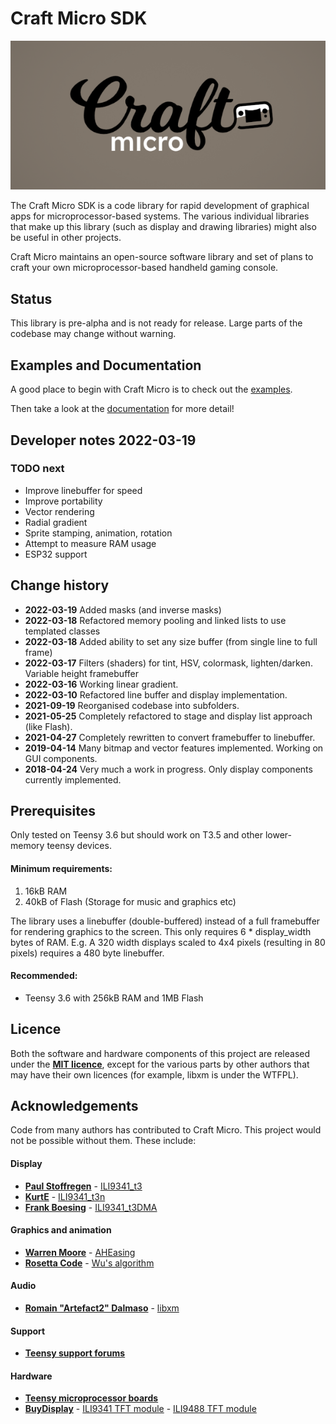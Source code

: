 # Craft Micro SDK

![mac logo](logo.png?raw=true "mac")

The Craft Micro SDK is a code library for rapid development of graphical apps for microprocessor-based systems. The various individual libraries that make up this library (such as display and drawing libraries) might also be useful in other projects.

Craft Micro maintains an open-source software library and set of plans to craft your own microprocessor-based handheld gaming console.

## Status

This library is pre-alpha and is not ready for release. Large parts of the codebase may change without warning.

## Examples and Documentation

A good place to begin with Craft Micro is to check out the [examples](examples/).

Then take a look at the [documentation](https://craftmicro.io/docs/) for more detail!

## Developer notes 2022-03-19
### TODO next
- Improve linebuffer for speed
- Improve portability
- Vector rendering
- Radial gradient
- Sprite stamping, animation, rotation
- Attempt to measure RAM usage
- ESP32 support

## Change history
 - **2022-03-19** Added masks (and inverse masks)
 - **2022-03-18** Refactored memory pooling and linked lists to use templated classes
 - **2022-03-18** Added ability to set any size buffer (from single line to full frame)
 - **2022-03-17** Filters (shaders) for tint, HSV, colormask, lighten/darken. Variable height framebuffer
 - **2022-03-16** Working linear gradient.
 - **2022-03-10** Refactored line buffer and display implementation.
 - **2021-09-19** Reorganised codebase into subfolders.
 - **2021-05-25** Completely refactored to stage and display list approach (like Flash).
 - **2021-04-27** Completely rewritten to convert framebuffer to linebuffer.
 - **2019-04-14** Many bitmap and vector features implemented. Working on GUI components.
 - **2018-04-24** Very much a work in progress. Only display components currently implemented.

## Prerequisites

Only tested on Teensy 3.6 but should work on T3.5 and other lower-memory teensy devices.

#### Minimum requirements:

 1. 16kB RAM
 2. 40kB of Flash (Storage for music and graphics etc)

The library uses a linebuffer (double-buffered) instead of a full framebuffer for rendering graphics to the screen. This only requires 6 * display_width bytes of RAM. E.g. A 320 width displays scaled to 4x4 pixels (resulting in 80 pixels) requires a 480 byte linebuffer.

#### Recommended:

 - Teensy 3.6 with 256kB RAM and 1MB Flash

## Licence

Both the software and hardware components of this project are released under the **[MIT licence](https://en.wikipedia.org/wiki/MIT_License)**, except for the various parts by other authors that may have their own licences (for example, libxm is under the WTFPL).

## Acknowledgements

Code from many authors has contributed to Craft Micro. This project would not be possible without them. These include:

#### Display

* **[Paul Stoffregen](mailto:)** - [ILI9341_t3](https://github.com/PaulStoffregen/ILI9341_t3)
* **[KurtE](mailto:)** - [ILI9341_t3n](https://github.com/KurtE/ILI9341_t3n)
* **[Frank Boesing](mailto:)** - [ILI9341_t3DMA](https://github.com/FrankBoesing/ILI9341_t3DMA)

#### Graphics and animation

* **[Warren Moore](wm@warrenmoore.net)** - [AHEasing](https://github.com/warrenm/AHEasing)
* **[Rosetta Code](https://rosettacode.org/wiki/Rosetta_Code)** - [Wu's algorithm](https://rosettacode.org/wiki/Xiaolin_Wu%27s_line_algorithm)

#### Audio

* **[Romain "Artefact2" Dalmaso](mailto:artefact2@gmail.com)** - [libxm](https://github.com/Artefact2/libxm)

#### Support

* **[Teensy support forums](https://forum.pjrc.com/)**

#### Hardware

* **[Teensy microprocessor boards](https://www.pjrc.com/teensy/)**
* **[BuyDisplay](https://www.buydisplay.com)** - [ILI9341 TFT module](https://www.buydisplay.com/default/3-2-inch-capacitive-touchscreen-240x320-tft-lcd-module-display) - [ILI9488 TFT module](https://www.buydisplay.com/default/lcd-3-5-inch-320x480-tft-display-module-optl-touch-screen-w-breakout-board)